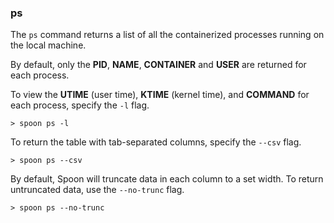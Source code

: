 ### ps

The `ps` command returns a list of all the containerized processes running on the local machine. 

By default, only the **PID**, **NAME**, **CONTAINER** and **USER** are returned for each process. 

To view the **UTIME** (user time), **KTIME** (kernel time), and **COMMAND** for each process, specify the `-l` flag. 

	> spoon ps -l

To return the table with tab-separated columns, specify the `--csv` flag. 

	> spoon ps --csv

By default, Spoon will truncate data in each column to a set width. To return untruncated data, use the `--no-trunc` flag. 

	> spoon ps --no-trunc